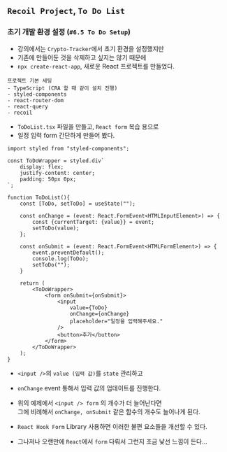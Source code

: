 
## `Recoil Project`, `To Do List`

### 초기 개발 환경 설정 (`#6.5 To Do Setup`)

- 강의에서는 `Crypto-Tracker`에서 초기 환경을 설정했지만
- 기존에 만들어둔 것을 삭제하고 싶지는 않기 때문에
- `npx create-react-app`, 새로운 React 프로젝트를 만들었다.

```
프로젝트 기본 세팅
- TypeScript (CRA 할 때 같이 설치 진행)
- styled-components
- react-router-dom
- react-query
- recoil
```

- `ToDoList.tsx` 파일을 만들고, `React form` 복습 용으로
- 일정 입력 form 간단하게 만들어 봤다.

``` tsx
import styled from "styled-components";

const ToDoWrapper = styled.div`
	display: flex;
	justify-content: center;
	padding: 50px 0px;
`;

function ToDoList(){
	const [ToDo, setToDo] = useState("");

	const onChange = (event: React.FormEvent<HTMLInputElement>) => {
		const {currentTarget: {value}} = event;
		setToDo(value);
	};

	const onSubmit = (event: React.FormEvent<HTMLFormElement>) => {
		event.preventDefault();
		console.log(ToDo);
		setToDo("");
	}
	
	return (
		<ToDoWrapper>
			<form onSubmit={onSubmit}>
				<input 
					value={ToDo} 
					onChange={onChange} 
					placeholder="일정을 입력해주세요."
				/>
				<button>추가</button>
			</form>
		</ToDoWrapper>
	);
}
```

- `<input />`의 `value (입력 값)`를 `state` 관리하고
- `onChange` event 통해서 입력 값의 업데이트를 진행한다.
- 위의 예제에서 `<input /> form` 의 개수가 더 늘어난다면 <br/>
	그에 비례해서 `onChange, onSubmit` 같은 함수의 개수도 늘어나게 된다.
- `React Hook Form` Library 사용하면 이러한 불편 요소들을 개선할 수 있다.

- 그나저나 오랜만에 `React`에서  `form` 다뤄서 그런지 조금 낯선 느낌이 든다...